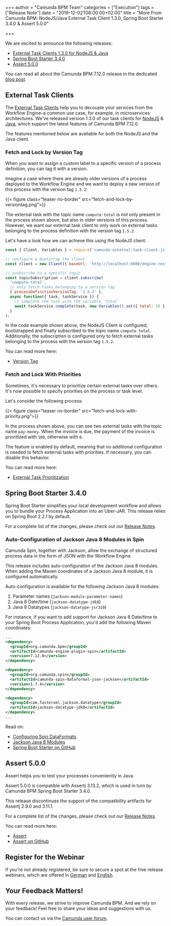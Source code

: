 +++
author = "Camunda BPM Team"
categories = ["Execution"]
tags = ["Release Note"]
date = "2019-12-02T08:00:00+02:00"
title = "More From Camunda BPM: NodeJS/Java External Task Client 1.3.0, Spring Boot Starter 3.4.0 & Assert 5.0.0"

+++

We are excited to announce the following releases:

* [External Task Clients 1.3.0 for NodeJS & Java](/post/2019/12/ext-task-clients-130-spring-boot-starter-340-assert-500/#external-task-clients)
* [Spring Boot Starter 3.4.0](/post/2019/12/ext-task-clients-130-spring-boot-starter-340-assert-500/#spring-boot-starter-3-4-0)
* [Assert 5.0.0](/post/2019/12/ext-task-clients-130-spring-boot-starter-340-assert-500/#assert-5-0-0)

You can read all about the Camunda BPM 7.12.0 release in the dedicated [blog post](/post/2019/11/camunda-bpm-7120-released/).

<!--more-->

<!-- FEATURES EXPLANATIONS BEGIN -->

## External Task Clients

The [External Task Clients](https://docs.camunda.org/manual/7.12/user-guide/ext-client/) help you to decouple your services from 
the Workflow Engine–a common use case, for example, in microservices architectures. We've released version 1.3.0 of our task clients for [NodeJS](https://github.com/camunda/camunda-external-task-client-js) 
& [Java](https://github.com/camunda/camunda-external-task-client-java), which support the latest features of Camunda BPM 7.12.0. 

The features mentioned below are available for both the NodeJS and the Java client.

### Fetch and Lock by Version Tag

When you want to assign a custom label to a specific version of a process definition, you can 
tag it with a version.

Imagine a case where there are already older versions of a process deployed to the Workflow Engine and
we want to deploy a new version of this process with the version tag `1.5.2`:

{{< figure class="teaser no-border" src="fetch-and-lock-by-versiontag.png">}}

The external task with the topic name `compute-total` is not only present in the process shown above, 
but also in older versions of this process. However, we want our external task client to only work 
on external tasks belonging to the process definition with the version tag `1.5.2`.

Let's have a look how we can achieve this using the NodeJS client:
```javascript
const { Client, Variables } = require('camunda-external-task-client-js');

// configure & bootstrap the client
const client = new Client({ baseUrl: 'http://localhost:8080/engine-rest' });

// susbscribe to a specific topic
const topicSubscription = client.subscribe(
  'compute-total',
  // only fetch tasks belonging to a version tag
  { processDefinitionVersionTag: '1.5.2' },
  async function({ task, taskService }) {
    // complete the task with the variable 'total'
    await taskService.complete(task, new Variables().set({ total: 55 }));
  }
);
```

In the code example shown above, the NodeJS Client is configured, bootstrapped and
finally subscribed to the topic name `compute-total`. Additionally, the subscription 
is configured only to fetch external tasks belonging to the process with the version 
tag `1.5.2`.

You can read more here:

* [Version Tag](https://docs.camunda.org/manual/7.12/user-guide/process-engine/process-versioning/#version-tag)

### Fetch and Lock With Priorities

Sometimes, it's necessary to prioritize certain external tasks over others. It's now possible to specify priorities 
on the process or task level.

Let's consider the following process:

{{< figure class="teaser no-border" src="fetch-and-lock-with-priority.png">}}

In the process shown above, you can see two external tasks with the topic name
`pay-money`. When the invoice is due, the payment of the invoice is prioritized 
with `100`, otherwise with `0`.

The feature is enabled by default, meaning that no additional configuration is needed to
fetch external tasks with priorities. If necessary, you can disable this behavior.

You can read more here:

* [External Task Prioritization](https://docs.camunda.org/manual/7.12/user-guide/process-engine/external-tasks/#external-task-prioritization)

## Spring Boot Starter 3.4.0

Spring Boot Starter simplifies your local development workflow and
allows you to bundle your Process Application into an Uber-JAR. This 
release relies on Spring Boot 2.2.1 by default.

For a complete list of the changes, please check out our [Release Notes](https://jira.camunda.com/secure/ReleaseNote.jspa?projectId=10230&version=15395).

### Auto-Configuration of Jackson Java 8 Modules in Spin

Camunda Spin, together with Jackson, allow the exchange of structured process data 
in the form of JSON with the Workflow Engine.

This release includes auto-configuration of the Jackson Java 8 modules. When adding 
the Maven coordinates of a Jackson Java 8 module, it is configured automatically.

Auto-configuration is available for the following Jackson Java 8 modules:

1. Parameter names (`jackson-module-parameter-names`)
2. Java 8 Date/time (`jackson-datatype-jdk8`)
3. Java 8 Datatypes (`jackson-datatype-jsr310`)

For instance, if you want to add support for Jackson Java 8 Date/time to your Spring Boot
Process Application, you'd add the following Maven coordinates:

```xml
...
<dependency>
  <groupId>org.camunda.bpm</groupId>
  <artifactId>camunda-engine-plugin-spin</artifactId>
  <version>7.12.0</version>
</dependency>

<dependency>
  <groupId>org.camunda.spin</groupId>
  <artifactId>camunda-spin-dataformat-json-jackson</artifactId>
  <version>1.7.4</version>
</dependency>

<dependency>
  <groupId>com.fasterxml.jackson.datatype</groupId>
  <artifactId>jackson-datatype-jdk8</artifactId>
</dependency>
...
```

Read on:

* [Configuring Spin DataFormats](https://docs.camunda.org/manual/7.12/user-guide/spring-boot-integration/configuration/#configuring-spin-dataformats)
* [Jackson Java 8 Modules](https://github.com/FasterXML/jackson-modules-java8)
* [Spring Boot Starter on GitHub](https://github.com/camunda/camunda-bpm-spring-boot-starter)

## Assert 5.0.0

Assert helps you to test your processes conveniently in Java. 

Assert 5.0.0 is compatible with Assertj 3.13.2, which is used in turn by 
Camunda BPM Spring Boot Starter 3.4.0.

This release discontinues the support of the compatibility artifacts 
for Assertj 2.9.0 and 3.11.1.

For a complete list of the changes, please check out our [Release Notes](https://jira.camunda.com/secure/ReleaseNote.jspa?projectId=10230&version=15397).

You can read more here:

* [Assert](https://docs.camunda.org/manual/7.12/user-guide/testing/#camunda-assertions)
* [Assert on GitHub](https://github.com/camunda/camunda-bpm-assert)

## Register for the Webinar

If you're not already registered, be sure to secure a spot at the free release webinars, which are offered in [German](https://camunda.com/learn/webinars/camunda-bpm-7-12-release-webinar-de/) and [English](https://camunda.com/learn/webinars/camunda-bpm-7-12-release-webinar-en).

## Your Feedback Matters!

With every release, we strive to improve Camunda BPM. And we rely on your feedback! Feel free to share your ideas and suggestions with us.

You can contact us via the [Camunda user forum](https://forum.camunda.org/).
